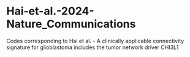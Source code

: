 # Hai-et-al.-2024-Nature_Communications
Codes corresponding to Hai et al. - A clinically applicable connectivity signature for glioblastoma includes the tumor network driver CHI3L1 
